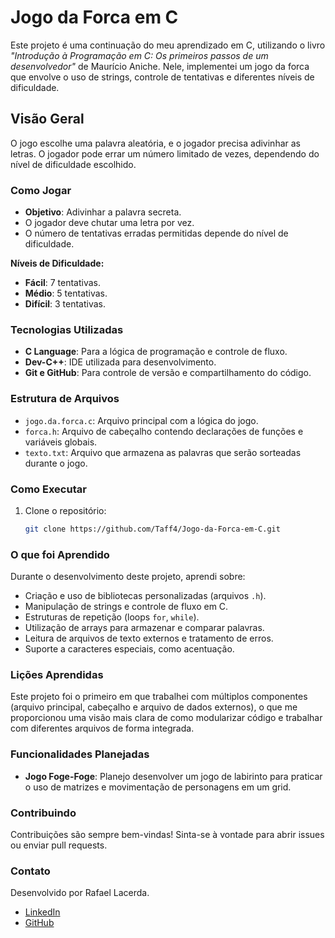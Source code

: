 # Jogo da Forca em C

Este projeto é uma continuação do meu aprendizado em C, utilizando o livro _"Introdução à Programação em C: Os primeiros passos de um desenvolvedor"_ de Maurício Aniche. Nele, implementei um jogo da forca que envolve o uso de strings, controle de tentativas e diferentes níveis de dificuldade.

## Visão Geral

O jogo escolhe uma palavra aleatória, e o jogador precisa adivinhar as letras. O jogador pode errar um número limitado de vezes, dependendo do nível de dificuldade escolhido.

### Como Jogar

- **Objetivo**: Adivinhar a palavra secreta.
- O jogador deve chutar uma letra por vez.
- O número de tentativas erradas permitidas depende do nível de dificuldade.

**Níveis de Dificuldade:**
- **Fácil**: 7 tentativas.
- **Médio**: 5 tentativas.
- **Difícil**: 3 tentativas.

### Tecnologias Utilizadas

- **C Language**: Para a lógica de programação e controle de fluxo.
- **Dev-C++**: IDE utilizada para desenvolvimento.
- **Git e GitHub**: Para controle de versão e compartilhamento do código.

### Estrutura de Arquivos

- `jogo.da.forca.c`: Arquivo principal com a lógica do jogo.
- `forca.h`: Arquivo de cabeçalho contendo declarações de funções e variáveis globais.
- `texto.txt`: Arquivo que armazena as palavras que serão sorteadas durante o jogo.

### Como Executar

1. Clone o repositório:
   ```bash
   git clone https://github.com/Taff4/Jogo-da-Forca-em-C.git
### O que foi Aprendido

Durante o desenvolvimento deste projeto, aprendi sobre:

- Criação e uso de bibliotecas personalizadas (arquivos `.h`).
- Manipulação de strings e controle de fluxo em C.
- Estruturas de repetição (loops `for`, `while`).
- Utilização de arrays para armazenar e comparar palavras.
- Leitura de arquivos de texto externos e tratamento de erros.
- Suporte a caracteres especiais, como acentuação.

### Lições Aprendidas

Este projeto foi o primeiro em que trabalhei com múltiplos componentes (arquivo principal, cabeçalho e arquivo de dados externos), o que me proporcionou uma visão mais clara de como modularizar código e trabalhar com diferentes arquivos de forma integrada.

### Funcionalidades Planejadas

- **Jogo Foge-Foge**: Planejo desenvolver um jogo de labirinto para praticar o uso de matrizes e movimentação de personagens em um grid.

### Contribuindo

Contribuições são sempre bem-vindas! Sinta-se à vontade para abrir issues ou enviar pull requests.

### Contato

Desenvolvido por Rafael Lacerda.

- [LinkedIn](https://www.linkedin.com/in/rafael-lacerd)
- [GitHub](https://github.com/Taff4)
